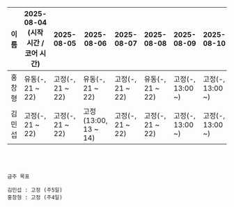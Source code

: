 | 이름   | 2025-08-04 (시작 시간 / 코어 시간) | 2025-08-05  | 2025-08-06  |  2025-08-07  |  2025-08-08  |  2025-08-09  |  2025-08-10  |
|--------|-------------------------------------|-------------------------------------|-------------------------------------|-------------------------------------|-------------------------------------|-------------------------------------|-------------------------------------|
| 홍창형 | 유동(-, 21 ~ 22)                | 고정(-, 21 ~ 22)       | 유동(-, 21 ~ 22)                    | 고정(-, 21 ~ 22)                  | 유동(-, 21 ~ 22)                | 고정(-, 13:00 ~)                | 고정(-, 13:00 ~)                |
| 김민섭 | 고정(-, 21 ~ 22)                | 고정(-, 21 ~ 22)       | 고정(13:00, 13 ~ 14)                | 고정(-, 21 ~ 22)                  | 고정(-, 21 ~ 22)                | 고정(-, 13:00 ~)                | 고정(-, 13:00 ~)                |

<br />
<br />

`금주 목표 `

````
김민섭 : 고정 (주5일)
홍창형 : 고정 (주4일)
````

